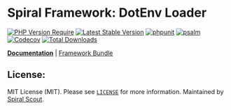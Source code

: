 # Spiral Framework: DotEnv Loader

[![PHP Version Require](https://poser.pugx.org/spiral/dotenv-bridge/require/php)](https://packagist.org/packages/spiral/dotenv-bridge)
[![Latest Stable Version](https://poser.pugx.org/spiral/dotenv-bridge/v/stable)](https://packagist.org/packages/spiral/dotenv-bridge)
[![phpunit](https://github.com/spiral/dotenv-bridge/workflows/phpunit/badge.svg)](https://github.com/spiral/dotenv-bridge/actions)
[![psalm](https://github.com/spiral/dotenv-bridge/workflows/psalm/badge.svg)](https://github.com/spiral/dotenv-bridge/actions)
[![Codecov](https://codecov.io/gh/spiral/dotenv-bridge/branch/master/graph/badge.svg)](https://codecov.io/gh/spiral/dotenv-bridge/)
[![Total Downloads](https://poser.pugx.org/spiral/dotenv-bridge/downloads)](https://packagist.org/packages/spiral/dotenv-bridge)

<b>[Documentation](https://spiral.dev/docs/extension-dotenv)</b> | [Framework Bundle](https://github.com/spiral/framework)

## License:

MIT License (MIT). Please see [`LICENSE`](./LICENSE) for more information. Maintained by [Spiral Scout](https://spiralscout.com).
